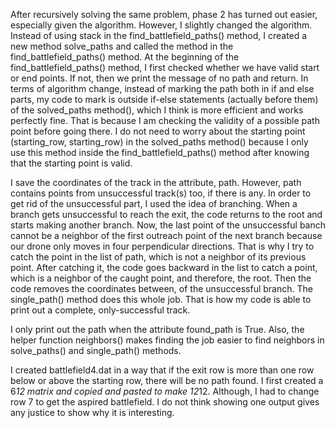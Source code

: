 After recursively solving the same problem, phase 2 has turned out easier, especially given the algorithm. However, I slightly changed the algorithm. Instead of using stack in the find_battlefield_paths() method, I created a new method solve_paths and called the method in the find_battlefield_paths() method. At the beginning of the find_battlefield_paths() method, I first checked whether we have valid start or end points. If not, then we print the message of no path and return. In terms of algorithm change, instead of marking the path both in if and else parts, my code to mark is outside if-else statements (actually before them) of the solved_paths method(), which I think is more efficient and works perfectly fine. That is because I am checking the validity of a possible path point before going there. I do not need to worry about the starting point (starting_row, starting_row) in the solved_paths method() because I only use this method inside the find_battlefield_paths() method after knowing that the starting point is valid. 

I save the coordinates of the track in the attribute, path. However, path contains points from unsuccessful track(s) too, if there is any. In order to get rid of the unsuccessful part, I used the idea of branching. When a branch gets unsuccessful to reach the exit, the code returns to the root and starts making another branch. Now, the last point of the unsuccessful banch cannot be a neighbor of the first outreach point of the next branch because our drone only moves in four perpendicular directions. That is why I try to catch the point in the list of path, which is not a neighbor of its previous point. After catching it, the code goes backward in the list to catch a point, which is a neighbor of the caught point, and therefore, the root. Then the code removes the coordinates between, of the unsuccessful branch. The single_path() method does this whole job. That is how my code is able to print out a complete, only-successful track. 

I only print out the path when the attribute found_path is True. Also, the helper function neighbors() makes finding the job easier to find neighbors in solve_paths() and single_path() methods.

I created battlefield4.dat in a way that if the exit row is more than one row below or above the starting row, there will be no path found. I first created a 6*12 matrix and copied and pasted to make 12*12. Although, I had to change row 7 to get the aspired battlefield. I do not think showing one output gives any justice to show why it is interesting. 